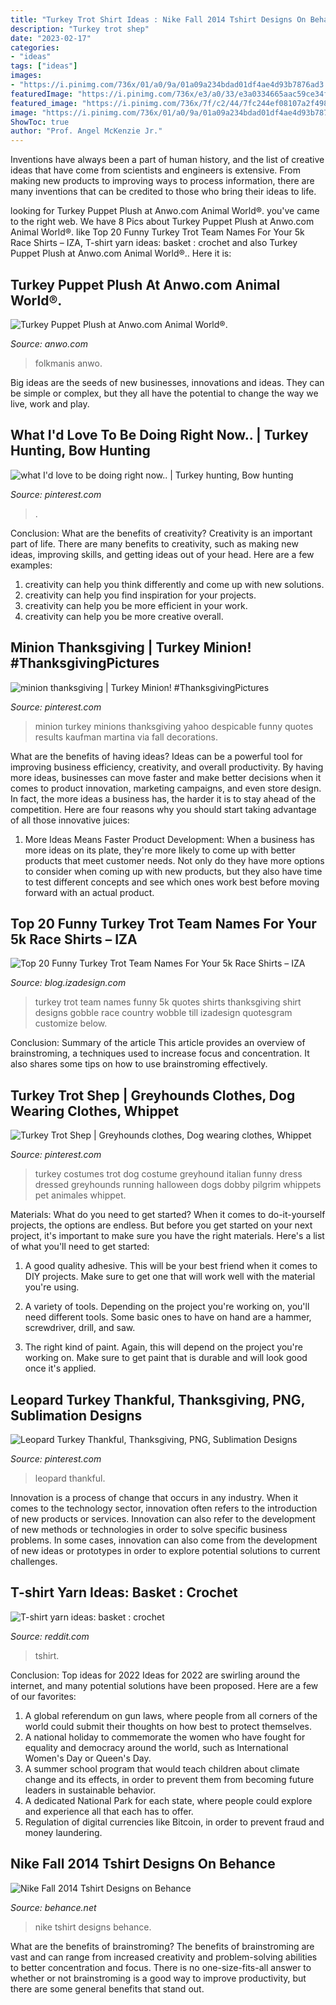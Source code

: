 ```yaml
---
title: "Turkey Trot Shirt Ideas : Nike Fall 2014 Tshirt Designs On Behance"
description: "Turkey trot shep"
date: "2023-02-17"
categories:
- "ideas"
tags: ["ideas"]
images:
- "https://i.pinimg.com/736x/01/a0/9a/01a09a234bdad01df4ae4d93b7876ad3.jpg"
featuredImage: "https://i.pinimg.com/736x/e3/a0/33/e3a0334665aac59ce34f7443bf1cec5d--hunting-guns-wild-turkey.jpg"
featured_image: "https://i.pinimg.com/736x/7f/c2/44/7fc244ef08107a2f4987031df6b2d075.jpg"
image: "https://i.pinimg.com/736x/01/a0/9a/01a09a234bdad01df4ae4d93b7876ad3.jpg"
ShowToc: true
author: "Prof. Angel McKenzie Jr."
---
```



Inventions have always been a part of human history, and the list of creative ideas that have come from scientists and engineers is extensive. From making new products to improving ways to process information, there are many inventions that can be credited to those who bring their ideas to life.

	

		
looking for Turkey Puppet Plush at Anwo.com Animal World®. you've came to the right web. We have 8 Pics about Turkey Puppet Plush at Anwo.com Animal World®. like Top 20 Funny Turkey Trot Team Names For Your 5k Race Shirts – IZA, T-shirt yarn ideas: basket : crochet and also Turkey Puppet Plush at Anwo.com Animal World®.. Here it is:
		
    
## Turkey Puppet Plush At Anwo.com Animal World®.

<img loading=lazy src="https://anwo.com/store/media/turkey-puppet-folkmanis.jpg" onerror="this.onerror=null;this.src='https://tse1.mm.bing.net/th?id=OIP.IRuS7swQefzc8LN1J6lABAHaIl&amp;pid=15.1';" alt="Turkey Puppet Plush at Anwo.com Animal World®.">

_Source: anwo.com_

>folkmanis anwo. 

	

Big ideas are the seeds of new businesses, innovations and ideas. They can be simple or complex, but they all have the potential to change the way we live, work and play.

    
## What I&#039;d Love To Be Doing Right Now.. | Turkey Hunting, Bow Hunting

<img loading=lazy src="https://i.pinimg.com/736x/e3/a0/33/e3a0334665aac59ce34f7443bf1cec5d--hunting-guns-wild-turkey.jpg" onerror="this.onerror=null;this.src='https://tse4.mm.bing.net/th?id=OIP.U88mXOe3htJoWbC81cz7QgHaLH&amp;pid=15.1';" alt="what I&#039;d love to be doing right now.. | Turkey hunting, Bow hunting">

_Source: pinterest.com_

>. 

	

Conclusion: What are the benefits of creativity?
Creativity is an important part of life. There are many benefits to creativity, such as making new ideas, improving skills, and getting ideas out of your head. Here are a few examples: 
1. creativity can help you think differently and come up with new solutions.
2. creativity can help you find inspiration for your projects.
3. creativity can help you be more efficient in your work.
4. creativity can help you be more creative overall.

    
## Minion Thanksgiving | Turkey Minion! #ThanksgivingPictures

<img loading=lazy src="https://i.pinimg.com/736x/01/a0/9a/01a09a234bdad01df4ae4d93b7876ad3.jpg" onerror="this.onerror=null;this.src='https://tse1.mm.bing.net/th?id=OIP.54h2uc-KrfJTIcXRBYS-vQHaHW&amp;pid=15.1';" alt="minion thanksgiving | Turkey Minion! #ThanksgivingPictures">

_Source: pinterest.com_

>minion turkey minions thanksgiving yahoo despicable funny quotes results kaufman martina via fall decorations. 

	

What are the benefits of having ideas?
Ideas can be a powerful tool for improving business efficiency, creativity, and overall productivity. By having more ideas, businesses can move faster and make better decisions when it comes to product innovation, marketing campaigns, and even store design. In fact, the more ideas a business has, the harder it is to stay ahead of the competition. Here are four reasons why you should start taking advantage of all those innovative juices:
1. More Ideas Means Faster Product Development: When a business has more ideas on its plate, they're more likely to come up with better products that meet customer needs. Not only do they have more options to consider when coming up with new products, but they also have time to test different concepts and see which ones work best before moving forward with an actual product.

    
## Top 20 Funny Turkey Trot Team Names For Your 5k Race Shirts – IZA

<img loading=lazy src="http://www.izadesign.com/blog/funny-turkey-trot-team-names-1.jpg" onerror="this.onerror=null;this.src='https://tse1.mm.bing.net/th?id=OIP.cO4ey0lmSxI1EeBOIEcSOwHaHa&amp;pid=15.1';" alt="Top 20 Funny Turkey Trot Team Names For Your 5k Race Shirts – IZA">

_Source: blog.izadesign.com_

>turkey trot team names funny 5k quotes shirts thanksgiving shirt designs gobble race country wobble till izadesign quotesgram customize below. 

	

Conclusion: Summary of the article
This article provides an overview of brainstroming, a techniques used to increase focus and concentration. It also shares some tips on how to use brainstroming effectively.

    
## Turkey Trot Shep | Greyhounds Clothes, Dog Wearing Clothes, Whippet

<img loading=lazy src="https://i.pinimg.com/originals/69/47/09/69470964598357ec4dc6db37c4e1562b.jpg" onerror="this.onerror=null;this.src='https://tse3.mm.bing.net/th?id=OIP.HXZPifGbduIT4OflLJaG6wHaNm&amp;pid=15.1';" alt="Turkey Trot Shep | Greyhounds clothes, Dog wearing clothes, Whippet">

_Source: pinterest.com_

>turkey costumes trot dog costume greyhound italian funny dress dressed greyhounds running halloween dogs dobby pilgrim whippets pet animales whippet. 

	

Materials: What do you need to get started?
When it comes to do-it-yourself projects, the options are endless. But before you get started on your next project, it's important to make sure you have the right materials. Here's a list of what you'll need to get started:
1. A good quality adhesive. This will be your best friend when it comes to DIY projects. Make sure to get one that will work well with the material you're using.

2. A variety of tools. Depending on the project you're working on, you'll need different tools. Some basic ones to have on hand are a hammer, screwdriver, drill, and saw.

3. The right kind of paint. Again, this will depend on the project you're working on. Make sure to get paint that is durable and will look good once it's applied.


    
## Leopard Turkey Thankful, Thanksgiving, PNG, Sublimation Designs

<img loading=lazy src="https://i.pinimg.com/736x/7f/c2/44/7fc244ef08107a2f4987031df6b2d075.jpg" onerror="this.onerror=null;this.src='https://tse2.mm.bing.net/th?id=OIP.NUWWSd1zJWf90G99d7ndDgHaI7&amp;pid=15.1';" alt="Leopard Turkey Thankful, Thanksgiving, PNG, Sublimation Designs">

_Source: pinterest.com_

>leopard thankful. 

	

Innovation is a process of change that occurs in any industry. When it comes to the technology sector, innovation often refers to the introduction of new products or services. Innovation can also refer to the development of new methods or technologies in order to solve specific business problems. In some cases, innovation can also come from the development of new ideas or prototypes in order to explore potential solutions to current challenges.

    
## T-shirt Yarn Ideas: Basket : Crochet

<img loading=lazy src="https://preview.redd.it/eizqm9pqm6w21.jpg?auto=webp&amp;s=e61ceb257c74891389510ea58d5cd7db5c9cd72d" onerror="this.onerror=null;this.src='https://tse3.mm.bing.net/th?id=OIP.5z_q2aTinH1Gm271Fk-31wHaHa&amp;pid=15.1';" alt="T-shirt yarn ideas: basket : crochet">

_Source: reddit.com_

>tshirt. 

	

Conclusion: Top ideas for 2022
Ideas for 2022 are swirling around the internet, and many potential solutions have been proposed. Here are a few of our favorites: 
1. A global referendum on gun laws, where people from all corners of the world could submit their thoughts on how best to protect themselves. 
2. A national holiday to commemorate the women who have fought for equality and democracy around the world, such as International Women's Day or Queen's Day. 
3. A summer school program that would teach children about climate change and its effects, in order to prevent them from becoming future leaders in sustainable behavior. 
4. A dedicated National Park for each state, where people could explore and experience all that each has to offer. 
5. Regulation of digital currencies like Bitcoin, in order to prevent fraud and money laundering.

    
## Nike Fall 2014 Tshirt Designs On Behance

<img loading=lazy src="https://mir-s3-cdn-cf.behance.net/project_modules/disp/42468620413693.562eae73ae9ca.jpg" onerror="this.onerror=null;this.src='https://tse4.mm.bing.net/th?id=OIP.Q_Oe4FYlUGow9bPbNOdLNgHaHk&amp;pid=15.1';" alt="Nike Fall 2014 Tshirt Designs on Behance">

_Source: behance.net_

>nike tshirt designs behance. 

	

What are the benefits of brainstroming?
The benefits of brainstroming are vast and can range from increased creativity and problem-solving abilities to better concentration and focus. There is no one-size-fits-all answer to whether or not brainstroming is a good way to improve productivity, but there are some general benefits that stand out.

